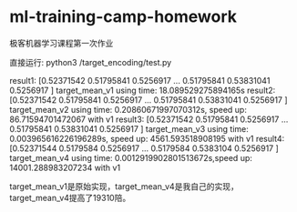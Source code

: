 # ml-training-camp-homework
极客机器学习课程第一次作业

直接运行:
python3 /target_encoding/test.py

result1: [0.52371542 0.51795841 0.5256917  ... 0.51795841 0.53831041 0.5256917 ]
target_mean_v1 using time: 18.089529275894165s
result2: [0.52371542 0.51795841 0.5256917  ... 0.51795841 0.53831041 0.5256917 ]
target_mean_v2 using time: 0.20860671997070312s, speed up: 86.71594701472067 with v1
result3: [0.52371542 0.51795841 0.5256917  ... 0.51795841 0.53831041 0.5256917 ]
target_mean_v3 using time: 0.003965616226196289s, speed up: 4561.593518908195 with v1
result4: [0.52371544 0.5179584  0.5256917  ... 0.5179584  0.5383104  0.5256917 ]
target_mean_v4 using time: 0.0012919902801513672s,speed up: 14001.288983207234 with v1

target_mean_v1是原始实现，target_mean_v4是我自己的实现，target_mean_v4提高了19310陪。
